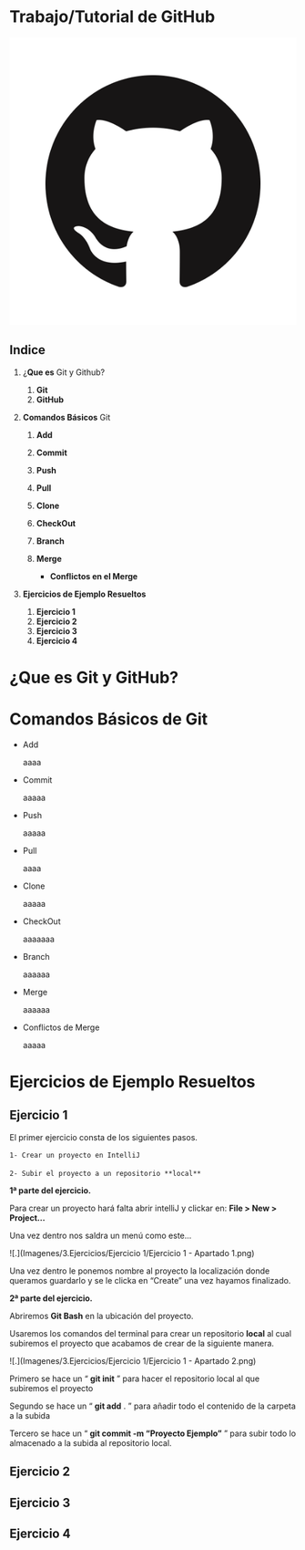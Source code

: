 # Trabajo/Tutorial de GitHub

![.](Imagenes\Logo1.png)

## Indice

 1. ¿**Que es** Git y Github?
    1. **Git**
    2. **GitHub**
    
2.  **Comandos Básicos** Git
    1. **Add**

    2. **Commit**

    3. **Push**

    4. **Pull**

    5. **Clone**

    6. **CheckOut**

    7. **Branch**

    8. **Merge**

       - **Conflictos en el Merge**

 3. **Ejercicios de Ejemplo Resueltos**
    1. **Ejercicio 1**
    2. **Ejercicio 2**
    3. **Ejercicio 3**
    4. **Ejercicio 4**

¿Que es Git y GitHub? 
===



Comandos Básicos de Git
===
 - Add
 
    aaaa
 
 - Commit
 
    aaaaa
 
 - Push
 
    aaaaa
 
 - Pull
 
    aaaa
 
 - Clone
 
    aaaaa

 - CheckOut
 
    aaaaaaa

 - Branch
 
   aaaaaa

 - Merge
 
   aaaaaa

 - Conflictos de Merge
    
   aaaaa
   
Ejercicios de Ejemplo Resueltos
===

Ejercicio 1
---
El primer ejercicio consta de los siguientes pasos.

	1- Crear un proyecto en IntelliJ
	
	2- Subir el proyecto a un repositorio **local**

**1ª parte del ejercicio.**

Para crear un proyecto hará falta abrir intelliJ y clickar en: **File > New > Project…**

Una vez dentro nos saldra un menú como este...  

![.](Imagenes/3.Ejercicios/Ejercicio 1/Ejercicio 1 - Apartado 1.png)

Una vez dentro le ponemos nombre al proyecto la localización donde queramos guardarlo y se le clicka en “Create” una vez hayamos finalizado.  

**2ª parte del ejercicio.**

Abriremos **Git Bash** en la ubicación del proyecto.

Usaremos los comandos del terminal para crear un repositorio **local** al cual subiremos  el proyecto que acabamos de crear de la siguiente manera.  

![.](Imagenes/3.Ejercicios/Ejercicio 1/Ejercicio 1 - Apartado 2.png)

Primero se hace un “ **git init** ” para hacer el repositorio local al que subiremos el proyecto

Segundo se hace un “ **git add** . ” para añadir todo el contenido de la carpeta a la subida

Tercero se hace un “ **git commit -m “Proyecto Ejemplo”** ” para subir todo lo almacenado a la subida al repositorio local.  




Ejercicio 2
---



Ejercicio 3
---



Ejercicio 4
---


